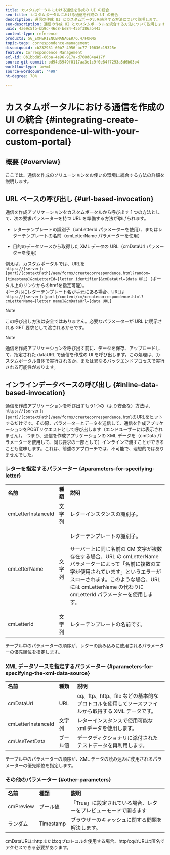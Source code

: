 ```yaml
---
title: カスタムポータルにおける通信を作成の UI の統合
seo-title: カスタムポータルにおける通信を作成の UI の統合
description: 通信の作成 UI とカスタムポータルを統合する方法について説明します。
seo-description: 通信の作成 UI とカスタムポータルを統合する方法について説明します。
uuid: 4ae9c5fb-bb9d-46d8-be84-455f386ab443
content-type: reference
products: SG_EXPERIENCEMANAGER/6.4/FORMS
topic-tags: correspondence-management
discoiquuid: cb232931-60b7-4956-bc77-10636c19325e
feature: Correspondence Management
exl-id: 8b1bbd85-66ba-4e96-917a-d768d84a417f
source-git-commit: bd94d3949f0117aa3e1c9f0e84f7293a5d6b03b4
workflow-type: tm+mt
source-wordcount: '499'
ht-degree: 78%

---
```


# カスタムポータルにおける通信を作成の UI の統合 {#integrating-create-correspondence-ui-with-your-custom-portal}

## 概要 {#overview}

ここでは、通信を作成のソリューションをお使いの環境に統合する方法の詳細を説明します。

## URL ベースの呼び出し  {#url-based-invocation}

通信を作成アプリケーションをカスタムポータルから呼び出す 1 つの方法として、次の要求パラメーターを持つ URL を準備する方法が挙げられます。

* レターテンプレートの識別子（cmLetterId パラメーターを使用）、またはレターテンプレートの名前（cmLetterName パラメーターを使用） 

* 目的のデータソースから取得した XML データの URL（cmDataUrl パラメーターを使用）

例えば、カスタムポータルでは、URLを\
`https://[server]:[port]/[contextPath]/aem/forms/createcorrespondence.html?random=[timestamp]&cmLetterId=[letter identifier]&cmDataUrl=[data URL]`（ポータル上のリンクからのhrefを指定可能）。\
ポータルにレターテンプレート名が手元にある場合、URLは\
`https://[server]:[port]/content/cm/createcorrespondence.html?cmLetterName=[letter name]&cmDataUrl=[data URL]`

>[!NOTE]
>
>この呼び出し方法は安全ではありません。必要なパラメーターが URL に明示される GET 要求として渡されるからです。

>[!NOTE]
>
>通信を作成アプリケーションを呼び出す前に、データを保存、アップロードして、指定された dataURL で通信を作成の UI を呼び出します。この処理は、カスタムポータル自体で実行されるか、または異なるバックエンドプロセスで実行される可能性があります。

## インラインデータベースの呼び出し  {#inline-data-based-invocation}

通信を作成アプリケーションを呼び出すもう1つの（より安全な）方法は、`https://[server]:[port]/[contextPath]/aem/forms/createcorrespondence.html`のURLをヒットするだけです。その際、パラメーターとデータを送信して、通信を作成アプリケーションをPOSTリクエストとして呼び出します（エンドユーザーには表示されません）。 つまり、通信を作成アプリケーションの XML データを（cmData パラメーターを使用して、同じ要求の一部として）インラインで渡すことができることも意味します。これは、前述のアプローチでは、不可能で、理想的ではありませんでした。

### レターを指定するパラメーター  {#parameters-for-specifying-letter}

<table> 
 <tbody>
  <tr>
   <td><strong>名前</strong></td> 
   <td><strong>種類</strong></td> 
   <td><strong>説明</strong></td> 
  </tr>
  <tr>
   <td>cmLetterInstanceId</td> 
   <td>文字列</td> 
   <td>レターインスタンスの識別子。</td> 
  </tr>
  <tr>
   <td>cmLetterName</td> 
   <td>文字列</td> 
   <td><p>レターテンプレートの識別子。 </p> <p>サーバー上に同じ名前の CM 文字が複数存在する場合、URL の cmLetterName パラメーターによって「名前に複数の文字が使用されています」というエラーがスローされます。このような場合、URL には cmLetterName の代わりに cmLetterId パラメーターを使用します。</p> </td> 
  </tr>
  <tr>
   <td>cmLetterId</td> 
   <td>文字列</td> 
   <td>レターテンプレートの名前です。</td> 
  </tr>
 </tbody>
</table>

テーブル中のパラメーターの順序が、レターの読み込みに使用されるパラメーターの優先順位を指定します。

### XML データソースを指定するパラメーター  {#parameters-for-specifying-the-xml-data-source}

<table> 
 <tbody>
  <tr>
   <td><strong>名前</strong></td> 
   <td><strong>種類</strong></td> 
   <td><strong>説明</strong></td> 
  </tr>
  <tr>
   <td>cmDataUrl<br /> </td> 
   <td>URL</td> 
   <td>cq、ftp、http、file などの基本的なプロトコルを使用してソースファイルから取得する XML データです。<br /> </td> 
  </tr>
  <tr>
   <td>cmLetterInstanceId</td> 
   <td>文字列</td> 
   <td>レターインスタンスで使用可能な xml データを使用します。</td> 
  </tr>
  <tr>
   <td>cmUseTestData</td> 
   <td>ブール値</td> 
   <td>データディクショナリに添付されたテストデータを再利用します。</td> 
  </tr>
 </tbody>
</table>

テーブル中のパラメーターの順序が、XML データの読み込みに使用されるパラメーターの優先順位を指定します。

### その他のパラメーター  {#other-parameters}

<table> 
 <tbody>
  <tr>
   <td><strong>名前</strong></td> 
   <td><strong>種類</strong></td> 
   <td><strong>説明</strong></td> 
  </tr>
  <tr>
   <td>cmPreview<br /> </td> 
   <td>ブール値</td> 
   <td>「True」に設定されている場合、レターをプレビューモードで開きます<br /> </td> 
  </tr>
  <tr>
   <td>ランダム</td> 
   <td>Timestamp</td> 
   <td>ブラウザーのキャッシュに関する問題を解決します。</td> 
  </tr>
 </tbody>
</table>

cmDataURLにhttpまたはcqプロトコルを使用する場合、http/cqのURLは匿名でアクセスできる必要があります。
